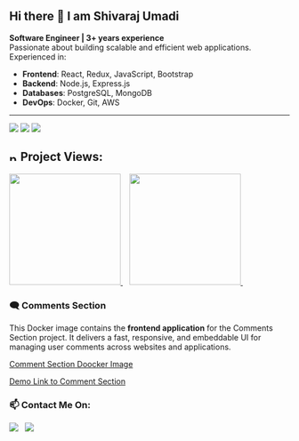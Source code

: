Hi there 👋 I am Shivaraj Umadi
---
**Software Engineer | 3+ years experience**  
Passionate about building scalable and efficient web applications. Experienced in: 
- **Frontend**: React, Redux, JavaScript, Bootstrap  
- **Backend**: Node.js, Express.js  
- **Databases**: PostgreSQL, MongoDB  
- **DevOps**: Docker, Git, AWS  

--- 
<img src="https://skillicons.dev/icons?i=react,redux,js,nextjs,html,css,bootstrap,webpack">
<img src="https://skillicons.dev/icons?i=git,vim,nodejs,github,npm">
<img src="https://skillicons.dev/icons?i=flask,postgres,prisma,postman,docker,kubernetes">

## <img width="15" height="15" src="https://img.icons8.com/fluency/15/project-management--v1.png" alt="project-management--v1"/> Project Views:
<a href='https://github.com/shivau1208/Todo' alt='' >
  <img src='https://github.com/shivau1208/S-ToDo/assets/102743170/ce078b10-8294-475e-8f71-97bbeffdf80d' width='200' />
</a>&nbsp;&nbsp;
<a href='https://github.com/shivau1208/buymybeer' alt='' >
  <img src='https://github.com/user-attachments/assets/9498f131-2bf2-4315-99f9-1eb329849b7f' width='200' />
</a>&nbsp;&nbsp;

### 🗨️ Comments Section

This Docker image contains the **frontend application** for the Comments Section project. It delivers a fast, responsive, and embeddable UI for managing user comments across websites and applications.

[Comment Section Doocker Image](https://hub.docker.com/repository/docker/shivau1208/comments_section-frontend)

[Demo Link to Comment Section](https://comments-section-frontend-qtdfocztwa-el.a.run.app/)


### 📫 Contact Me On: 
<a href='https://www.linkedin.com/in/shivarajumadi/'><img src="https://skillicons.dev/icons?i=linkedin"></a>&nbsp;&nbsp;
<a href="mailto:shivumumadi@gmail.com" target="_blank" title="shivaraj Umadi" rel="noreferrer"><img src="https://skillicons.dev/icons?i=gmail"></a>
